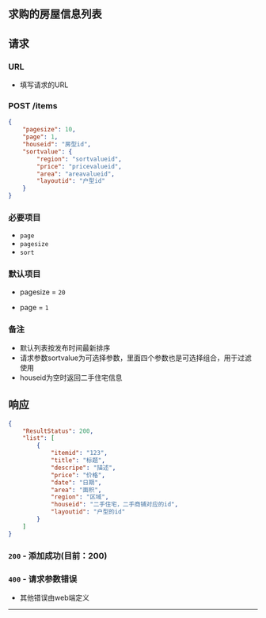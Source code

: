 ## 求购的房屋信息列表
## 请求
###	URL

+ 填写请求的URL

### POST /items
```json
{
    "pagesize": 10,
    "page": 1,
    "houseid": "房型id",
    "sortvalue": {
        "region": "sortvalueid",
        "price": "pricevalueid",
        "area": "areavalueid",
        "layoutid": "户型id"
    }
}
```
### 必要项目

* `page`
* `pagesize`
* `sort`

### 默认项目
+ pagesize = `20`
* page = `1`

### 备注

* 默认列表按发布时间最新排序
* 请求参数sortvalue为可选择参数，里面四个参数也是可选择组合，用于过滤使用
* houseid为空时返回二手住宅信息

## 响应

```json
{
    "ResultStatus": 200,
    "list": [
        {
            "itemid": "123",
            "title": "标题",
            "descripe": "描述",
            "price": "价格",
            "date": "日期",
            "area": "面积",
            "region": "区域",
            "houseid": "二手住宅，二手商铺对应的id",
            "layoutid": "户型的id"
        }
    ]
}
```

### `200` - 添加成功(目前：200)


### `400` - 请求参数错误
+ 其他错误由web端定义

********************